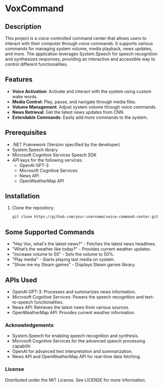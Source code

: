 # VoxCommand

## Description
This project is a voice-controlled command center that allows users to interact with their computer through voice commands. It supports various commands for managing system volume, media playback, news updates, and more. The application leverages System.Speech for speech recognition and synthesizes responses, providing an interactive and accessible way to control different functionalities.

## Features
- **Voice Activation**: Activate and interact with the system using custom wake words.
- **Media Control**: Play, pause, and navigate through media files.
- **Volume Management**: Adjust system volume through voice commands.
- **News Retrieval**: Get the latest news updates from CNN.
- **Extendable Commands**: Easily add more commands to the system.

## Prerequisites
- .NET Framework (Version specified by the developer)
- System.Speech library
- Microsoft Cognitive Services Speech SDK
- API keys for the following services:
  - OpenAI GPT-3
  - Microsoft Cognitive Services
  - News API
  - OpenWeatherMap API

## Installation
1. Clone the repository:
   ```bash
   git clone https://github.com/your-username/voice-command-center.git

## Some Supported Commands
- "Hey Vox, what's the latest news?" - Fetches the latest news headlines.
- "What’s the weather like today?" - Provides current weather updates.
- "Increase volume to 50" - Sets the volume to 50%.
- "Play media" - Starts playing last media on system.
- "Show me my Steam games" - Displays Steam games library.

## APIs Used
- OpenAI GPT-3: Processes and summarizes news information.
- Microsoft Cognitive Services: Powers the speech recognition and text-to-speech functionalities.
- News API: Retrieves the latest news from various sources.
- OpenWeatherMap API: Provides current weather information.

### Acknowledgements
- System.Speech for enabling speech recognition and synthesis.
- Microsoft Cognitive Services for the advanced speech processing capabiliti
- OpenAI for advanced text interpretation and summarization.
- News API and OpenWeatherMap API for real-time data fetching.

### License
Distributed under the MIT License. See LICENSE for more information.
